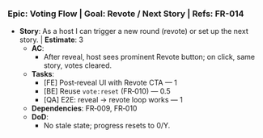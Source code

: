 ### Epic: Voting Flow | **Goal**: Revote / Next Story | **Refs**: FR-014
- **Story**: As a host I can trigger a new round (revote) or set up the next story. | **Estimate**: 3
  - **AC**:
    - After reveal, host sees prominent Revote button; on click, same story, votes cleared.
  - **Tasks**:
    - [FE] Post‑reveal UI with Revote CTA — 1
    - [BE] Reuse `vote:reset` (FR‑010) — 0.5
    - [QA] E2E: reveal → revote loop works — 1
  - **Dependencies**: FR‑009, FR‑010
  - **DoD**:
    - No stale state; progress resets to 0/Y.
